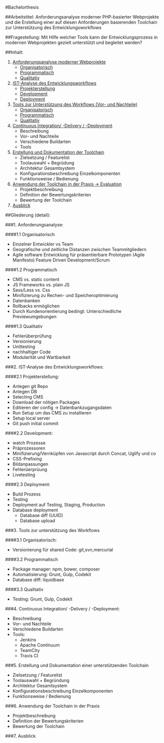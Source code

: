 #Bachelorthesis

##Arbeitstitel:
Anforderungsanalyse moderner PHP-basierter Webprojekte und die Erstellung einer auf diesen Anforderungen basierenden Toolchain zur Unterstützung des Entwicklungsworkflows

##Fragestellung:
Mit Hilfe welcher Tools kann der Entwicklungsprozess in modernen Webprojekten gezielt unterstützt und begleitet werden?

##Inhalt:
1. [Anforderungsanalyse moderner Webprojekte](#1)
    - [Organisatorisch](#1.1)
    - [Programmatisch](#1.2)
    - [Qualitativ](#1.3)
2. [IST-Analyse des Entwicklungsworkflows](#2)
    - [Projekterstellung](#2.1)
    - [Development](#2.2)
    - [Deployment](#2.3)
3. [Tools zur Unterst&uuml;tzung des Workflows (Vor- und Nachteile)](#3)
    - [Organisatorisch](#3.1)
    - [Programmatisch](#3.2)
    - [Qualitativ](#3.3)
4. [Continuous Integration/ -Delivery / -Deployment](#4)
    - Beschreibung
    - Vor- und Nachteile
    - Verschiedene Buildarten
    - Tools
5. [Erstellung und Dokumentation der Toolchain](#5)
    - Zielsetzung / Featurelist
    - Toolauswahl + Begr&uuml;dung
    - Architektur Gesamtsystem
    - Konfigurationsbeschreibung Einzelkomponenten
    - Funktionsweise / Bedienung
6. [Anwendung der Toolchain in der Praxis -> Evaluation](#6)
    - Projektbeschreibung
    - Definition der Bewertungskriterien
    - Bewertung der Toolchain
7. [Ausblick](#7)


##Gliederung (detail):

###<a name="1"></a>1. Anforderungsanalyse:

####<a name="1.1"></a>1.1 Organisatorisch
- Einzelner Entwickler vs Team
- Geografische und zeitliche Distanzen zwischen Teammitgliedern
- Agile software Entwicklung f&uuml;r pr&auml;sentierbare Prototypen (Agile Manifesto)
    Feature Driven Development/Scrum

####<a name="1.2"></a>1.2 Programmatisch
- CMS vs. static content
- JS Frameworks vs. plain JS
- Sass/Less vs. Css
- Minifizierung zu Rechen- und Speicheroptimierung
- Datenbanken
- Rollbacks erm&ouml;glichen
- Durch Kundenorientierung bedingt: Unterschiedliche Previewumgebungen

####<a name="1.3"></a>1.3 Qualitativ
- Fehler&uuml;berpr&uuml;fung
- Versionierung
- Unittesting
- nachhaltiger Code
- Modularit&auml;t und Wartbarkeit
 

###<a name="2"></a>2. IST-Analyse des Entwicklungsworkflows:

####<a name="2.1"></a>2.1 Projekterstellung:
- Anlegen git Repo
- Anlegen DB
- Selecting CMS
- Download der n&ouml;tigen Packages
- Editieren der config -> Datenbankzugangsdaten
- Run Setup um das CMS zu installieren
- Setup local server
- Git push initial commit

####<a name="2.2"></a>2.2 Development:
- watch Prozesse
- Pr&auml;prozessoren
- Minifizierung/Vernk&uuml;pfen von Javascript durch Concat, Uglify und co
- CSS-Prefixing
- Bildanpassungen
- Fehler&uuml;erpr&uuml;ung
- Livetesting

####<a name="2.3"></a>2.3 Deployment:
- Build Prozess
- Testing
- Deployment auf Testing, Staging, Production  
- Database deployment
	- Database diff (UUID)
	- Database upload

###<a name="3"></a>3. Tools zur unterst&uuml;tzung des Workflows

####<a name="3.1"></a>3.1 Organisatorisch:
- Versionierung f&uuml;r shared Code: git,svn,mercurial

####<a name="3.2"></a>3.2 Programmatisch
- Package manager: npm, bower, composer
- Automatisierung: Grunt, Gulp, Codekit
- Database diff: liquidbase

####<a name="3.3"></a>3.3 Qualitativ
- Testing: Grunt, Gulp, Codekit

###<a name="4"></a>4. Continuous Integration/ -Delivery / -Deployment:
- Beschreibung
- Vor- und Nachteile
- Verschiedene Buildarten
- Tools:
    - Jenkins
    - Apache Continuum
    - TeamCity
    - Travis CI

###<a name="5"></a>5. Erstellung und Dokumentation einer unterst&uuml;tzenden Toolchain
- Zielsetzung / Featurelist
- Toolauswahl + Begr&uuml;ndung
- Architektur Gesamtsystem
- Konfigurationsbeschreibung Einzelkomponenten
- Funktionsweise / Bedienung

###<a name="6"></a>6. Anwendung der Toolchain in der Praxis
- Projektbeschreibung
- Definition der Bewertungskriterien
- Bewertung der Toolchain

###<a name="7"></a>7. Ausblick


















